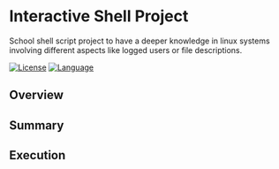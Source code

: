 # Interactive Shell Project

School shell script project to have a deeper knowledge in linux systems involving different aspects like logged users or file descriptions.

[![License](https://img.shields.io/badge/license-GPL-blue)](https://www.gnu.org/licenses/gpl-3.0.en.html)
[![Language](https://img.shields.io/badge/language-bash-lightgrey)](https://www.shellscript.sh/)

## Overview


## Summary


## Execution


